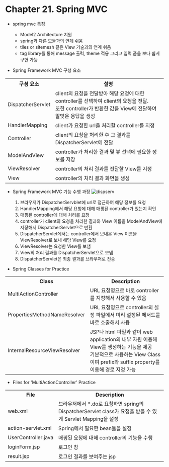 # Chapter 21. Spring MVC

- spring mvc 특징
  - Model2 Architecture 지원
  - spring과 다른 모듈과의 연계 쉬움
  - tiles or sitemesh 같은 View 기술과의 연계 쉬움
  - tag library를 통해 message 출력, theme 적용 그리고 입력 폼을 보다 쉽게 구현 가능
  
- Spring Framework MVC 구성 요소
<table>
  <tr>
    <th>구셩 요소</th>
    <th>설명</th>
  </tr>
  <tr>
    <td>DispatcherServlet</td>
    <td>client의 요청을 전달받아 해당 요청에 대한 controller를 선택하여 client의 요청을 전달.<br>
    또한 controller가 반환한 값을 View에 전달하여 알맞은 응답을 생성</td>
  </tr>
  <tr>
    <td>HandlerMapping</td>
    <td>client가 요청한 url을 처리할 controller를 지정</td>
  </tr>
  <tr>
    <td>Controller</td>
    <td>client의 요청을 처리한 후 그 결과를 DispatcherServlet에 전달</td>
  </tr>
  <tr>
    <td>ModelAndView</td>
    <td>controller가 처리한 결과 및 뷰 선택에 필요한 정보를 저장</td>
  </tr>
  <tr>
    <td>ViewResolver</td>
    <td>controller의 처리 결과를 전달할 View를 지정</td>
  </tr>
  <tr>
    <td>View</td>
    <td>controller의 처리 결과 화면을 생성</td>
  </tr>
</table>

- Spring Framework MVC 기능 수행 과정
![dispserv](https://user-images.githubusercontent.com/60098657/84734912-26b12c00-afdd-11ea-8fab-1a2b871bdcbb.png)
  1. 브라우저가 DispatcherServblet에 url로 접근하여 해당 정보를 요청
  2. HandlerMapping에서 해당 요청에 대해 매핑된 controller가 있는지 확인
  3. 매핑된 controller에 대해 처리를 요청
  4. controller가 client의 요쳥을 처리한 결과와 View 이름을 ModelAndView에 저장해서 DispatcherServlet으로 반환
  5. DispatcherServlet에서는 controller에서 보내온 View 이름을 ViewResolver로 보내 해당 View를 요청
  6. ViewResolver는 요청한 View를 보냄
  7. View의 처리 결과를 DispatcherServlet으로 보냄
  8. DispatcherServlet은 최종 결과를 브라우저로 전송

- Spring Classes for Practice
<table>
  <tr>
    <th>Class</th>
    <th>Description</th>
  </tr>
  <tr>
    <td>MultiActionController</td>
    <td>URL 요청명으로 바로 controller를 지정해서 사용할 수 있음</td>
  </tr>
  <tr>
    <td>PropertiesMethodNameResolver</td>
    <td>URL 요청명으로 controller의 설정 파일에서 미리 설정된 메서드를 바로 호출해서 사용</td>
  </tr>
  <tr>
    <td>InternalResourceViewResolver</td>
    <td>JSP나 html 파일과 같이 web application의 내부 자원 이용해 View를 생성하는 기능을 제공<br>
    기본적으로 사용하는 View Class이며 prefix와 suffix property를 이용해 경로 지정 가능</td>
  </tr>
</table>

- Files for 'MultiActionController' Practice
<table>
  <tr>
    <th>File</th>
    <th>Description</th>
  </tr>
  <tr>
    <td>web.xml</td>
    <td>브라우저에서 *.do로 요청하면 spring의 DispatcherServlet class가 요청을 받을 수 있게 Servlet Mapping을 설정</td>
  </tr>
  <tr>
    <td>action-servlet.xml</td>
    <td>Spring에서 필요한 bean들을 설정</td>
  </tr>
  <tr>
    <td>UserController.java</td>
    <td>매핑된 요청에 대해 controller의 기능을 수행</td>
  </tr>
  <tr>
    <td>loginForm.jsp</td>
    <td>로그인 창</td>
  </tr>
  <tr>
    <td>result.jsp</td>
    <td>로그인 결과를 보여주는 jsp</td>
  </tr>
</table>


  

    
